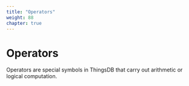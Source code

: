 ```yaml
---
title: "Operators"
weight: 88
chapter: true
---
```


# Operators

Operators are special symbols in ThingsDB that carry out arithmetic or logical computation.
